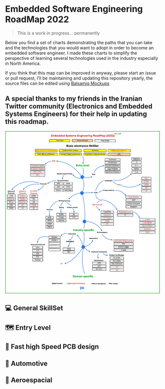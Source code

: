 # Embedded Software Engineering RoadMap 2022

> This is a work in progress... permanently

Below you find a set of charts demonstrating the paths that you can take and the technologies that you would want to adopt in order to become an embedded software engineer. I made these charts to simplify the perspective of learning several technologies used in the industry especially in North America.

If you think that this map can be improved in anyway, please start an issue or pull request, I’ll be maintaining and updating this repository yearly, the source files can be edited using [Balsamiq Mockups](https://balsamiq.com/download/) 

A special thanks to my friends in the Iranian Twitter community (Electronics and Embedded Systems Engineers) for their help in updating this roadmap.
---
![EmbeddedRoadmap](EmbbededRoadmap2022.png)


## 💻 General SkillSet
 
## 🗺️ Entry Level 
 
## 🎨 Fast high Speed PCB design

## 🚗 Automotive

## 🚀 Aeroespacial

